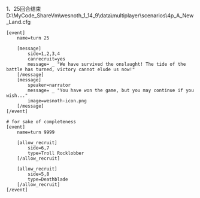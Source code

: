 1、25回合结束
D:\MyCode_ShareVm\wesnoth_1_14_9\data\multiplayer\scenarios\4p_A_New_Land.cfg

    [event]
        name=turn 25

        [message]
            side=1,2,3,4
            canrecruit=yes
            message= _ "We have survived the onslaught! The tide of the battle has turned, victory cannot elude us now!"
        [/message]
        [message]
            speaker=narrator
            message= _ "You have won the game, but you may continue if you wish..."
            image=wesnoth-icon.png
        [/message]
    [/event]

    # for sake of completeness
    [event]
        name=turn 9999

        [allow_recruit]
            side=6,7
            type=Troll Rocklobber
        [/allow_recruit]

        [allow_recruit]
            side=5,8
            type=Deathblade
        [/allow_recruit]
    [/event]